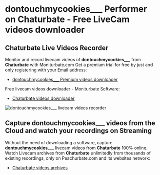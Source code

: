 # dontouchmycookies___ Performer on Chaturbate - Free LiveCam videos downloader

## Chaturbate Live Videos Recorder

Monitor and record livecam videos of **dontouchmycookies___** from **Chaturbate** with Moniturbate.com
Get a premium trial for free by just and only registering with your Email address:
* [dontouchmycookies___ Premium videos downloader](https://moniturbate.com/request-demo-licence-key.html)

Free livecam videos downloader - Moniturbate Software:
* [Chaturbate videos downloader](https://moniturbate.com/moniturbate-download-software.html)

![dontouchmycookies___ livecam videos recorder](https://peachurnet.com/templates/moniturbate-software.png)


## Capture dontouchmycookies___ videos from the Cloud and watch your recordings on Streaming

Without the need of downloading a software, capture **dontouchmycookies___** livecam videos from **Chaturbate** 100% online.
Watch Livecam archives from **Chaturbate** unlimitedly from thousands of existing recordings, only on Peachurbate.com and its websites network:
* [Chaturbate videos archives](https://peachurnet.com/)
